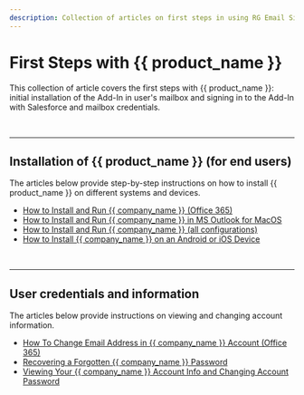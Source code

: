 ```yaml
---
description: Collection of articles on first steps in using RG Email Sidebar
---
```

# First Steps with {{ product_name }}

This collection of article covers the first steps with {{ product_name }}: initial installation of the Add-In in user's mailbox and signing in to the Add-In with Salesforce and mailbox credentials.

<br>

<hr>

## Installation of {{ product_name }} (for end users)

The articles below provide step-by-step instructions on how to install {{ product_name }} on different systems and devices.

* [How to Install and Run {{ company_name }} (Office 365)](../How-to-Install-and-Run-the-Solution-for-Office-365-Mailboxes/)  
* [How to Install and Run {{ company_name }} in MS Outlook for MacOS](../How-to-Install-the-Solution-in-MS-Outlook-for-Mac/)  
* [How to Install and Run {{ company_name }} (all configurations)](../How-to-Install-and-Run-the-Solution-all-configurations/)
* [How to Install {{ company_name }} on an Android or iOS Device](../How-to-Install-the-Solution-using-a-Mobile-Device/)

<br>

<hr>

## User credentials and information

The articles below provide instructions on viewing and changing account information.

* [How To Change Email Address in {{ company_name }} Account (Office 365)](../How-to-Change-Email-Address-in-Your-Product-Account-Office-365/)
* [Recovering a Forgotten {{ company_name }} Password](../Recovering-a-Forgotten-SmartCloud-Connect-Password/)  
* [Viewing Your {{ company_name }} Account Info and Changing Account Password](../Viewing-Your-Account-Info-and-Changing-Account-Password/)  



 
&nbsp;

&nbsp;
